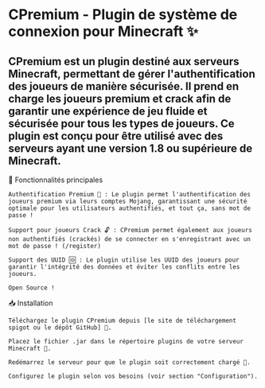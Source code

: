 # CPremium - Plugin de système de connexion pour Minecraft ✨

## CPremium est un plugin destiné aux serveurs Minecraft, permettant de gérer l'authentification des joueurs de manière sécurisée. Il prend en charge les joueurs premium et crack afin de garantir une expérience de jeu fluide et sécurisée pour tous les types de joueurs. Ce plugin est conçu pour être utilisé avec des serveurs ayant une version 1.8 ou supérieure de Minecraft.

🚀 Fonctionnalités principales

    Authentification Premium 🏅 : Le plugin permet l'authentification des joueurs premium via leurs comptes Mojang, garantissant une sécurité optimale pour les utilisateurs authentifiés, et tout ça, sans mot de passe !

    Support pour joueurs Crack 🔓 : CPremium permet également aux joueurs non authentifiés (crackés) de se connecter en s'enregistrant avec un mot de passe ! (/register)

    Support des UUID 🆔 : Le plugin utilise les UUID des joueurs pour garantir l'intégrité des données et éviter les conflits entre les joueurs.

    Open Source !

📥 Installation

    Téléchargez le plugin CPremium depuis [le site de téléchargement spigot ou le dépôt GitHub] 🔗.

    Placez le fichier .jar dans le répertoire plugins de votre serveur Minecraft 📂.

    Redémarrez le serveur pour que le plugin soit correctement chargé 🔄.

    Configurez le plugin selon vos besoins (voir section "Configuration").
